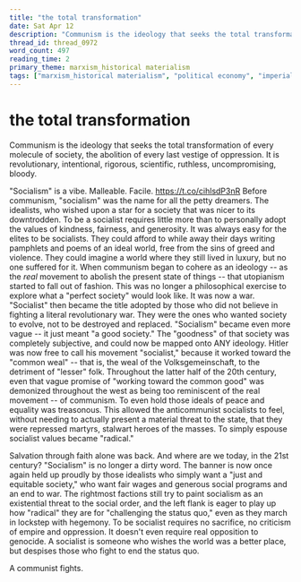 ```yaml
---
title: "the total transformation"
date: Sat Apr 12
description: "Communism is the ideology that seeks the total transformation of every molecule of society, the abolition of every last vestige of oppression."
thread_id: thread_0972
word_count: 497
reading_time: 2
primary_theme: marxism_historical materialism
tags: ["marxism_historical materialism", "political economy", "imperialism_colonialism", "cultural criticism", "organizational theory"]
---
```


# the total transformation

Communism is the ideology that seeks the total transformation of every molecule of society, the abolition of every last vestige of oppression. It is revolutionary, intentional, rigorous, scientific, ruthless, uncompromising, bloody.

"Socialism" is a vibe. Malleable. Facile. https://t.co/cihlsdP3nR Before communism, "socialism" was the name for all the petty dreamers. The idealists, who wished upon a star for a society that was nicer to its downtrodden. To be a socialist requires little more than to personally adopt the values of kindness, fairness, and generosity. It was always easy for the elites to be socialists. They could afford to while away their days writing pamphlets and poems of an ideal world, free from the sins of greed and violence. They could imagine a world where they still lived in luxury, but no one suffered for it. When communism began to cohere as an ideology -- as the *real* movement to abolish the present state of things -- that utopianism started to fall out of fashion. This was no longer a philosophical exercise to explore what a "perfect society" would look like. It was now a war. "Socialist" then became the title adopted by those who did not believe in fighting a literal revolutionary war. They were the ones who wanted society to evolve, not to be destroyed and replaced. "Socialism" became even more vague -- it just meant "a good society." The "goodness" of that society was completely subjective, and could now be mapped onto ANY ideology. Hitler was now free to call his movement "socialist," because it worked toward the "common weal" -- that is, the weal of the Volksgemeinschaft, to the detriment of "lesser" folk. Throughout the latter half of the 20th century, even that vague promise of "working toward the common good" was demonized throughout the west as being too reminiscent of the real movement -- of communism. To even hold those ideals of peace and equality was treasonous. This allowed the anticommunist socialists to feel, without needing to actually present a material threat to the state, that they were repressed martyrs, stalwart heroes of the masses. To simply espouse socialist values became "radical."

Salvation through faith alone was back. And where are we today, in the 21st century? "Socialism" is no longer a dirty word. The banner is now once again held up proudly by those idealists who simply want a "just and equitable society," who want fair wages and generous social programs and an end to war. The rightmost factions still try to paint socialism as an existential threat to the social order, and the left flank is eager to play up how "radical" they are for "challenging the status quo," even as they march in lockstep with hegemony. To be socialist requires no sacrifice, no criticism of empire and oppression. It doesn't even require real opposition to genocide. A socialist is someone who wishes the world was a better place, but despises those who fight to end the status quo.

A communist fights.